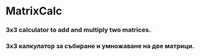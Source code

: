 # MatrixCalc

### 3x3 calculator to add and multiply two matrices.
### 3х3 калкулатор за събиране и умножаване на две матрици.

